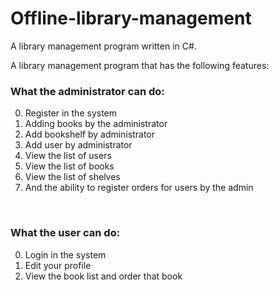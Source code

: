 # Offline-library-management
A library management program written in C#.
<br>

A library management program that has the following features:<br>

### What the administrator can do:
0. Register in the system
1. Adding books by the administrator
2. Add bookshelf by administrator
3. Add user by administrator
4. View the list of users
5. View the list of books
6. View the list of shelves
7. And the ability to register orders for users by the admin
<br>

### What the user can do:
0. Login in the system
1. Edit your profile
2. View the book list and order that book